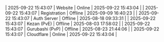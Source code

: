 | 2025-09-22 15:43:07 | Website | Online | 2025-09-22 15:43:04 |
| 2025-09-22 15:43:07 | Registration | Offline | 2025-09-09 16:40:23 |
| 2025-09-22 15:43:07 | Auth Server | Offline | 2025-08-18 09:33:31 |
| 2025-09-22 15:43:07 | Kezan (PvE) | Offline | 2025-08-03 17:58:02 |
| 2025-09-22 15:43:07 | Gurubashi (PvP) | Offline | 2025-08-23 21:44:06 |
| 2025-09-22 15:43:07 | Cloudflare | Online | 2025-09-22 15:43:04 |
